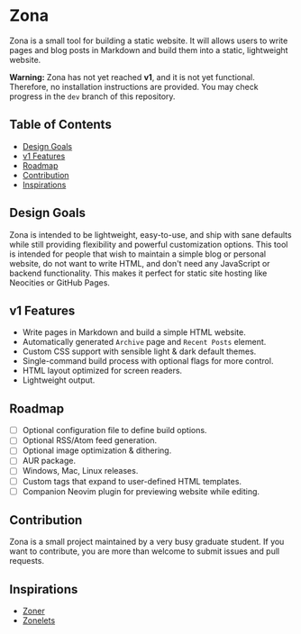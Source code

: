 # Zona

Zona is a small tool for building a static website. It will allows users to write pages and blog posts in Markdown and build them into a static, lightweight website.

**Warning:** Zona has not yet reached **v1**, and it is not yet functional. Therefore, no installation instructions are provided. You may check progress in the `dev` branch of this repository.

## Table of Contents

- [Design Goals](#design-goals)
- [v1 Features](#v1-features)
- [Roadmap](#roadmap)
- [Contribution](#contribution)
- [Inspirations](#inspirations)

## Design Goals

Zona is intended to be lightweight, easy-to-use, and ship with sane defaults while still providing flexibility and powerful customization options. This tool is intended for people that wish to maintain a simple blog or personal website, do not want to write HTML, and don't need any JavaScript or backend functionality. This makes it perfect for static site hosting like Neocities or GitHub Pages.

## v1 Features

- Write pages in Markdown and build a simple HTML website.
- Automatically generated `Archive` page and `Recent Posts` element.
- Custom CSS support with sensible light & dark default themes.
- Single-command build process with optional flags for more control.
- HTML layout optimized for screen readers.
- Lightweight output.

## Roadmap

- [ ] Optional configuration file to define build options.
- [ ] Optional RSS/Atom feed generation.
- [ ] Optional image optimization & dithering.
- [ ] AUR package.
- [ ] Windows, Mac, Linux releases.
- [ ] Custom tags that expand to user-defined HTML templates.
- [ ] Companion Neovim plugin for previewing website while editing.

## Contribution

Zona is a small project maintained by a very busy graduate student. If you want to contribute, you are more than welcome to submit issues and pull requests.

## Inspirations

- [Zoner](https://git.sr.ht/~ryantrawick/zoner)
- [Zonelets](https://zonelets.net/)
